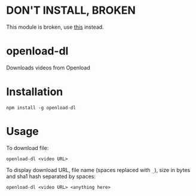 # DON'T INSTALL, BROKEN
This module is broken, use [this](https://gist.github.com/Tithen-Firion/8b3921d745131837519d5c5b95b86440) instead.

# openload-dl
Downloads videos from Openload

# Installation
```
npm install -g openload-dl
```

# Usage
To download file:
```
openload-dl <video URL>
```
To display download URL, file name (spaces replaced with `_`), size in bytes and sha1 hash separated by spaces:
```
openload-dl <video URL> <anything here>
```
